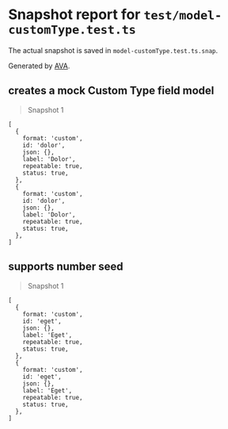# Snapshot report for `test/model-customType.test.ts`

The actual snapshot is saved in `model-customType.test.ts.snap`.

Generated by [AVA](https://avajs.dev).

## creates a mock Custom Type field model

> Snapshot 1

    [
      {
        format: 'custom',
        id: 'dolor',
        json: {},
        label: 'Dolor',
        repeatable: true,
        status: true,
      },
      {
        format: 'custom',
        id: 'dolor',
        json: {},
        label: 'Dolor',
        repeatable: true,
        status: true,
      },
    ]

## supports number seed

> Snapshot 1

    [
      {
        format: 'custom',
        id: 'eget',
        json: {},
        label: 'Eget',
        repeatable: true,
        status: true,
      },
      {
        format: 'custom',
        id: 'eget',
        json: {},
        label: 'Eget',
        repeatable: true,
        status: true,
      },
    ]
